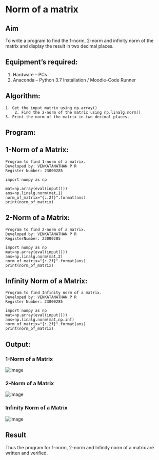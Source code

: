 # Norm of a matrix
## Aim
To write a program to find the 1-norm, 2-norm and infinity norm of the matrix and display the result in two decimal places.
## Equipment’s required:
1.	Hardware – PCs
2.	Anaconda – Python 3.7 Installation / Moodle-Code Runner
## Algorithm:
	1. Get the input matrix using np.array()   
    	2. Find the 2-norm of the matrix using np.linalg.norm()
	3. Print the norm of the matrix in two decimal places.
## Program:

## 1-Norm of a Matrix:
```
Program to find 1-norm of a matrix.
Developed by: VENKATANATHAN P R
Register Number: 23000285

import numpy as np

mat=np.array(eval(input()))
ans=np.linalg.norm(mat,1)
norm_of_matrix="{:.2f}".format(ans)
print(norm_of_matrix)
```
## 2-Norm of a Matrix:
```
Program to find 2-norm of a matrix.
Developed by: VENKATANATHAN P R
RegisterNumber: 23000285

import numpy as np
mat=np.array(eval(input()))
ans=np.linalg.norm(mat,2)
norm_of_matrix="{:.2f}".format(ans)
print(norm_of_matrix)
```
## Infinity Norm of a Matrix:
```
Program to find Infinity norm of a matrix.
Developed by: VENKATANATHAN P R
Register Number: 23000285

import numpy as np
mat=np.array(eval(input()))
ans=np.linalg.norm(mat,np.inf)
norm_of_matrix="{:.2f}".format(ans)
print(norm_of_matrix)
```

## Output:
### 1-Norm of a Matrix
![image](https://github.com/23000285/Norm-of-a-matrix/assets/138970859/68c5f020-3b35-4744-bc62-b9a64ed44c84)

### 2-Norm of a Matrix
![image](https://github.com/23000285/Norm-of-a-matrix/assets/138970859/4977e80c-1124-4ade-bf7f-e6a626b7fdb4)

### Infinity Norm of a Matrix
![image](https://github.com/23000285/Norm-of-a-matrix/assets/138970859/fd485e00-f0e9-46d9-9eae-be2f07405338)

## Result
Thus the program for 1-norm, 2-norm and Infinity norm of a matrix are written and verified.

